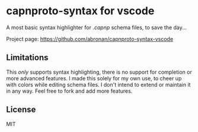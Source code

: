 # capnproto-syntax for vscode

A most basic syntax highlighter for *.capnp* schema files, to save the day...

Project page: https://github.com/abronan/capnproto-syntax-vscode

## Limitations

This *only* supports syntax highlighting, there is no support for completion or more advanced features. I made this solely for my own use, to cheer up with colors while editing schema files. I don't intend to extend or maintain it in any way. Feel free to fork and add more features.

## License

MIT